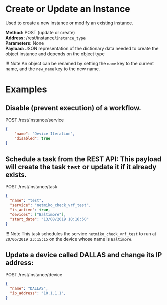 # Create or Update an Instance
Used to create a new instance or modify an existing instance.

**Method:** POST (update or create) <br />
**Address:** /rest/instance/`instance_type` <br />
**Parameters:** None <br />
**Payload:** JSON representation of the dictionary data needed to create the 
  object instance and depends on the object type <br />

!!! Note
     An object can be renamed by setting the `name` key to the current name,
     and the `new_name` key to the new name.

# Examples

## Disable (prevent execution) of a workflow.

POST /rest/instance/service
```json
{
    "name": "Device Iteration",
    "disabled": true
}
```

## Schedule a task from the REST API: This payload will create the task `test` or update it if it already exists.

POST /rest/instance/task
```json
{
  "name": "test",
  "service": "netmiko_check_vrf_test",
  "is_active": true,
  "devices": ["Baltimore"],
  "start_date": "13/08/2019 10:16:50"
}
```
!!! Note
     This task schedules the service `netmiko_check_vrf_test` to run at
    `20/06/2019 23:15:15` on the device whose name is `Baltimore`.

## Update a device called DALLAS and change its IP address:

POST /rest/instance/device
```json
{
  "name": "DALLAS",
  "ip_address": "10.1.1.1",
}
```

